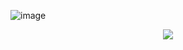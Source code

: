 ![image](https://user-images.githubusercontent.com/120823949/208301907-906f1c45-6811-4100-b369-0a1790df49a4.png)

 
</h1>

<p align="center">
  <a href="https://github.com/Matary1">
    <img src="https://skillicons.dev/icons?i=ps,ai,pr,xd" />
  </a>
</p>
</h1>
